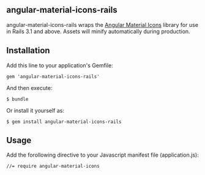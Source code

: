 ## angular-material-icons-rails

angular-material-icons-rails wraps the [Angular Material Icons](https://github.com/klarsys/angular-material-icons) library for use in Rails 3.1 and above. Assets will minify automatically during production.


## Installation

Add this line to your application's Gemfile:

    gem 'angular-material-icons-rails'

And then execute:

    $ bundle

Or install it yourself as:

    $ gem install angular-material-icons-rails


## Usage

Add the forollowing directive to your Javascript manifest file (application.js):

    //= require angular-material-icons

